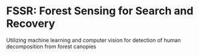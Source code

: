 # FSSR: Forest Sensing for Search and Recovery
Utilizing machine learning and computer vision for detection of human decomposition from forest canopies
